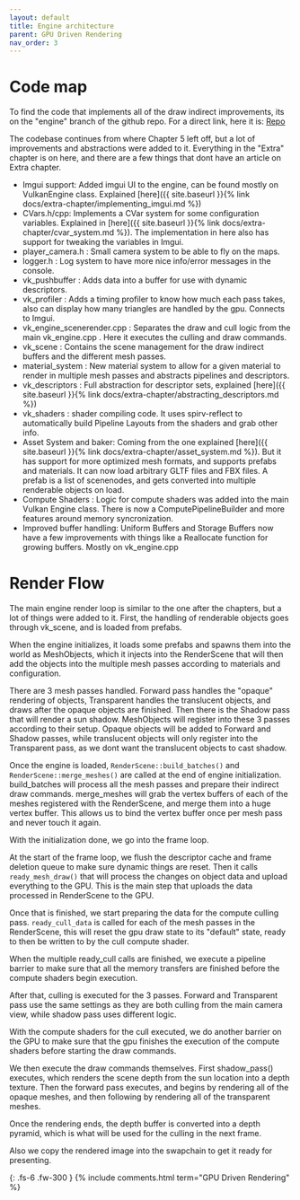 ```yaml
---
layout: default
title: Engine architecture
parent: GPU Driven Rendering
nav_order: 3
---
```


# Code map

To find the code that implements all of the draw indirect improvements, its on the "engine" branch of the github repo. For a direct link, here it is: [Repo](https://github.com/vblanco20-1/vulkan-guide/tree/engine)

The codebase continues from where Chapter 5 left off, but a lot of improvements and abstractions were added to it. Everything in the "Extra" chapter is on here, and there are a few things that dont have an article on Extra chapter.

* Imgui support: Added imgui UI to the engine, can be found mostly on VulkanEngine class. Explained [here]({{ site.baseurl }}{% link docs/extra-chapter/implementing_imgui.md %})
* CVars.h/cpp: Implements a CVar system for some configuration variables. Explained in [here]({{ site.baseurl }}{% link docs/extra-chapter/cvar_system.md %}). The implementation in here also has support for tweaking the variables in Imgui.
* player_camera.h : Small camera system to be able to fly on the maps.
* logger.h : Log system to have more nice info/error messages in the console.
* vk_pushbuffer : Adds data into a buffer for use with dynamic descriptors.
* vk_profiler : Adds a timing profiler to know how much each pass takes, also can display how many triangles are handled by the gpu. Connects to Imgui.
* vk_engine_scenerender.cpp : Separates the draw and cull logic from the main vk_engine.cpp . Here it executes the culling and draw commands.
* vk_scene : Contains the scene management for the draw indirect buffers and the different mesh passes.
* material_system : New material system to allow for a given material to render in multiple mesh passes and abstracts pipelines and descriptors.
* vk_descriptors : Full abstraction for descriptor sets, explained [here]({{ site.baseurl }}{% link docs/extra-chapter/abstracting_descriptors.md %})
* vk_shaders : shader compiling code. It uses spirv-reflect to automatically build Pipeline Layouts from the shaders and grab other info.
* Asset System and baker: Coming from the one explained [here]({{ site.baseurl }}{% link docs/extra-chapter/asset_system.md %}). But it has support for more optimized mesh formats, and supports prefabs and materials. It can now load arbitrary GLTF files and FBX files. A prefab is a list of scenenodes, and gets converted into multiple renderable objects on load.
* Compute Shaders : Logic for compute shaders was added into the main Vulkan Engine class. There is now a ComputePipelineBuilder and more features around memory syncronization.
* Improved buffer handling: Uniform Buffers and Storage Buffers now have a few improvements with things like a Reallocate function for growing buffers. Mostly on vk_engine.cpp

# Render Flow

The main engine render loop is similar to the one after the chapters, but a lot of things were added to it. First, the handling of renderable objects goes through vk_scene, and is loaded from prefabs.

When the engine initializes, it loads some prefabs and spawns them into the world as MeshObjects, which it injects into the RenderScene that will then add the objects into the multiple mesh passes according to materials and configuration. 

There are 3 mesh passes handled. Forward pass handles the "opaque" rendering of objects, Transparent handles the translucent objects, and draws after the opaque objects are finished. Then there is the Shadow pass that will render a sun shadow. MeshObjects will register into these 3 passes according to their setup. Opaque objects will be added to Forward and Shadow passes, while translucent objects will only register into the Transparent pass, as we dont want the translucent objects to cast shadow.

Once the engine is loaded, `RenderScene::build_batches()` and `RenderScene::merge_meshes()` are called at the end of engine initialization. build_batches will process all the mesh passes and prepare their indirect draw commands. merge_meshes will grab the vertex buffers of each of the meshes registered with the RenderScene, and merge them into a huge vertex buffer. This allows us to bind the vertex buffer once per mesh pass and never touch it again.

With the initialization done, we go into the frame loop.

At the start of the frame loop, we flush the descriptor cache and frame deletion queue to make sure dynamic things are reset. 
Then it calls `ready_mesh_draw()` that will process the changes on object data and upload everything to the GPU. This is the main step that uploads the data processed in RenderScene to the GPU.

Once that is finished, we start preparing the data for the compute culling pass. `ready_cull_data` is called for each of the mesh passes in the RenderScene, this will reset the gpu draw state to its "default" state, ready to then be written to by the cull compute shader.

When the multiple ready_cull calls are finished, we execute a pipeline barrier to make sure that all the memory transfers are finished before the compute shaders begin execution.

After that, culling is executed for the 3 passes. Forward and Transparent pass use the same settings as they are both culling from the main camera view, while shadow pass uses different logic.

With the compute shaders for the cull executed, we do another barrier on the GPU to make sure that the gpu finishes the execution of the compute shaders before starting the draw commands.

We then execute the draw commands themselves. First shadow_pass() executes, which renders the scene depth from the sun location into a depth texture. Then the forward pass executes, and begins by rendering all of the opaque meshes, and then following by rendering all of the transparent meshes.

Once the rendering ends, the depth buffer is converted into a depth pyramid, which is what will be used for the culling in the next frame.

Also we copy the rendered image into the swapchain to get it ready for presenting.







{: .fs-6 .fw-300 }
{% include comments.html term="GPU Driven Rendering" %}